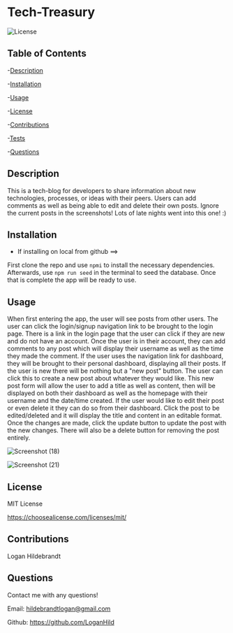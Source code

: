 
  # Tech-Treasury

  ![License](https://img.shields.io/badge/license-MITLicense-success?style=plastic&logo=appveyor)

  ## Table of Contents
  -[Description](#description)

  -[Installation](#installation)

  -[Usage](#usage)

  -[License](#license)

  -[Contributions](#contributions)

  -[Tests](#tests)

  -[Questions](#questions)


  ## Description
  This is a tech-blog for developers to share information about new technologies, processes, or ideas with their peers. Users can add comments as well as being able to edit and delete their own posts. Ignore the current posts in the screenshots! Lots of late nights went into this one! :)

  ## Installation
  * If installing on local from github ==>
  
  First clone the repo and use <code>npmi</code> to install the necessary dependencies. Afterwards, use <code>npm run seed</code> in the terminal to seed the database. Once that is complete the app will be ready to use.

  ## Usage
  When first entering the app, the user will see posts from other users. The user can click the login/signup navigation link to be brought to the login page. There is a link in the login page that the user can click if they are new and do not have an account. Once the user is in their account, they can add comments to any post which will display their username as well as the time they made the comment. If the user uses the navigation link for dashboard, they will be brought to their personal dashboard, displaying all their posts. If the user is new there will be nothing but a "new post" button. The user can click this to create a new post about whatever they would like. This new post form will allow the user to add a title as well as content, then will be displayed on both their dashboard as well as the homepage with their username and the date/time created. If the user would like to edit their post or even delete it they can do so from their dashboard. Click the post to be edited/deleted and it will display the title and content in an editable format. Once the changes are made, click the update button to update the post with the new changes. There will also be a delete button for removing the post entirely. 


![Screenshot (18)](https://user-images.githubusercontent.com/82903685/143185570-926efb23-2fe6-4c0d-9408-eea36c0677d4.png)

![Screenshot (21)](https://user-images.githubusercontent.com/82903685/143186323-894e6327-e5e2-48d5-947e-f276f80884f4.png)



  ## License
 
  MIT License

  <https://choosealicense.com/licenses/mit/>

  ## Contributions
  Logan Hildebrandt


  ## Questions
  Contact me with any questions!

  Email: <hildebrandtlogan@gmail.com>

  Github: <https://github.com/LoganHild>
